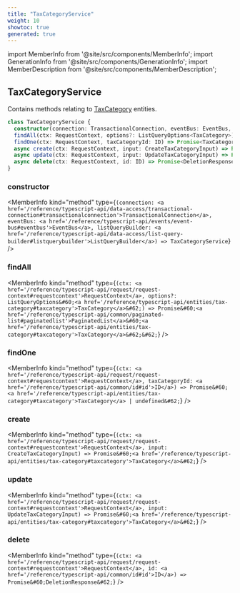 ```yaml
---
title: "TaxCategoryService"
weight: 10
showtoc: true
generated: true
---
```

<!-- This file was generated from the Vendure source. Do not modify. Instead, re-run the "docs:build" script -->
import MemberInfo from '@site/src/components/MemberInfo';
import GenerationInfo from '@site/src/components/GenerationInfo';
import MemberDescription from '@site/src/components/MemberDescription';


## TaxCategoryService

<GenerationInfo sourceFile="packages/core/src/service/services/tax-category.service.ts" sourceLine="29" packageName="@vendure/core" />

Contains methods relating to <a href='/reference/typescript-api/entities/tax-category#taxcategory'>TaxCategory</a> entities.

```ts title="Signature"
class TaxCategoryService {
  constructor(connection: TransactionalConnection, eventBus: EventBus, listQueryBuilder: ListQueryBuilder)
  findAll(ctx: RequestContext, options?: ListQueryOptions<TaxCategory>) => Promise<PaginatedList<TaxCategory>>;
  findOne(ctx: RequestContext, taxCategoryId: ID) => Promise<TaxCategory | undefined>;
  async create(ctx: RequestContext, input: CreateTaxCategoryInput) => Promise<TaxCategory>;
  async update(ctx: RequestContext, input: UpdateTaxCategoryInput) => Promise<TaxCategory>;
  async delete(ctx: RequestContext, id: ID) => Promise<DeletionResponse>;
}
```

<div className="members-wrapper">

### constructor

<MemberInfo kind="method" type={`(connection: <a href='/reference/typescript-api/data-access/transactional-connection#transactionalconnection'>TransactionalConnection</a>, eventBus: <a href='/reference/typescript-api/events/event-bus#eventbus'>EventBus</a>, listQueryBuilder: <a href='/reference/typescript-api/data-access/list-query-builder#listquerybuilder'>ListQueryBuilder</a>) => TaxCategoryService`}   />


### findAll

<MemberInfo kind="method" type={`(ctx: <a href='/reference/typescript-api/request/request-context#requestcontext'>RequestContext</a>, options?: ListQueryOptions&#60;<a href='/reference/typescript-api/entities/tax-category#taxcategory'>TaxCategory</a>&#62;) => Promise&#60;<a href='/reference/typescript-api/common/paginated-list#paginatedlist'>PaginatedList</a>&#60;<a href='/reference/typescript-api/entities/tax-category#taxcategory'>TaxCategory</a>&#62;&#62;`}   />


### findOne

<MemberInfo kind="method" type={`(ctx: <a href='/reference/typescript-api/request/request-context#requestcontext'>RequestContext</a>, taxCategoryId: <a href='/reference/typescript-api/common/id#id'>ID</a>) => Promise&#60;<a href='/reference/typescript-api/entities/tax-category#taxcategory'>TaxCategory</a> | undefined&#62;`}   />


### create

<MemberInfo kind="method" type={`(ctx: <a href='/reference/typescript-api/request/request-context#requestcontext'>RequestContext</a>, input: CreateTaxCategoryInput) => Promise&#60;<a href='/reference/typescript-api/entities/tax-category#taxcategory'>TaxCategory</a>&#62;`}   />


### update

<MemberInfo kind="method" type={`(ctx: <a href='/reference/typescript-api/request/request-context#requestcontext'>RequestContext</a>, input: UpdateTaxCategoryInput) => Promise&#60;<a href='/reference/typescript-api/entities/tax-category#taxcategory'>TaxCategory</a>&#62;`}   />


### delete

<MemberInfo kind="method" type={`(ctx: <a href='/reference/typescript-api/request/request-context#requestcontext'>RequestContext</a>, id: <a href='/reference/typescript-api/common/id#id'>ID</a>) => Promise&#60;DeletionResponse&#62;`}   />




</div>
